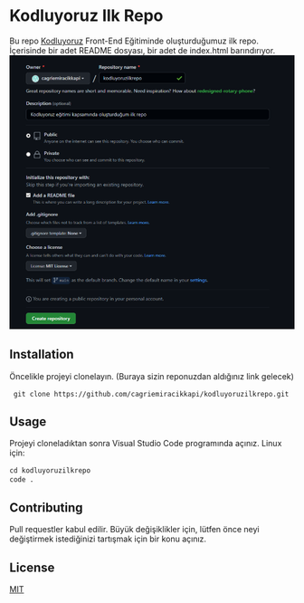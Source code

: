 # Kodluyoruz Ilk Repo

Bu repo [Kodluyoruz](https://www.kodluyoruz.org) Front-End Eğitiminde oluşturduğumuz ilk repo. İçerisinde bir adet README dosyası, bir adet de index.html barındırıyor.
![Resim](https://github.com/cagriemiracikkapi/kodluyoruzilkrepo/blob/main/Opera%20Anlık%20Görüntü_2022-08-12_193928_github.com.png)

## Installation

Öncelikle projeyi clonelayın. (Buraya sizin reponuzdan aldığınız link gelecek)

```
 git clone https://github.com/cagriemiracikkapi/kodluyoruzilkrepo.git
```

## Usage

Projeyi cloneladıktan sonra Visual Studio Code programında açınız.
Linux için:

```
cd kodluyoruzilkrepo
code .
```

## Contributing

Pull requestler kabul edilir. Büyük değişiklikler için, lütfen önce neyi değiştirmek istediğinizi tartışmak için bir konu açınız.

## License

[MIT](https://choosealicense.com/licenses/mit/)
